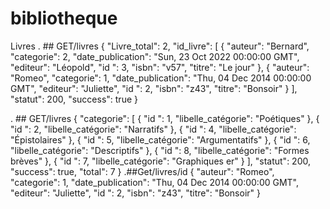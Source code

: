 # bibliotheque
Livres
. ## GET/livres
{
    "Livre_total": 2,
    "id_livre": [
        {
            "auteur": "Bernard",
            "categorie": 2,
            "date_publication": "Sun, 23 Oct 2022 00:00:00 GMT",
            "editeur": "Léopold",
            "id ": 3,
            "isbn": "v57",
            "titre": "Le jour"
        },
        {
            "auteur": "Romeo",
            "categorie": 1,
            "date_publication": "Thu, 04 Dec 2014 00:00:00 GMT",
            "editeur": "Juliette",
            "id ": 2,
            "isbn": "z43",
            "titre": "Bonsoir"
        }
    ],
    "statut": 200,
    "success": true
}

. ## GET/livres
{
    "categorie": [
        {
            "id ": 1,
            "libelle_catégorie": "Poétiques"
        },
        {
            "id ": 2,
            "libelle_catégorie": "Narratifs"
        },
        {
            "id ": 4,
            "libelle_catégorie": "Épistolaires"
        },
        {
            "id ": 5,
            "libelle_catégorie": "Argumentatifs"
        },
        {
            "id ": 6,
            "libelle_catégorie": "Descriptifs"
        },
        {
            "id ": 8,
            "libelle_catégorie": "Formes brèves"
        },
        {
            "id ": 7,
            "libelle_catégorie": "Graphiques er"
        }
    ],
    "statut": 200,
    "success": true,
    "total": 7
}
.##Get/livres/id 
{
    "auteur": "Romeo",
    "categorie": 1,
    "date_publication": "Thu, 04 Dec 2014 00:00:00 GMT",
    "editeur": "Juliette",
    "id ": 2,
    "isbn": "z43",
    "titre": "Bonsoir"
}

